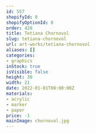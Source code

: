 ```yaml
---
id: 557
shopifyId: 0
shopifyOptionId: 0
order: 428
title: Tetiana Chornovol
slug: tetiana-chornovol
url: art-works/tetiana-chornovol
aliases: []
categories:
- graphics
inStock: true
isVisible: false
height: 30
width: 21
date: 2022-01-01T00:00:00Z
materials:
- acrylic
- marker
- paper
price: -1
mainImage: chornovol.jpg
---
```

